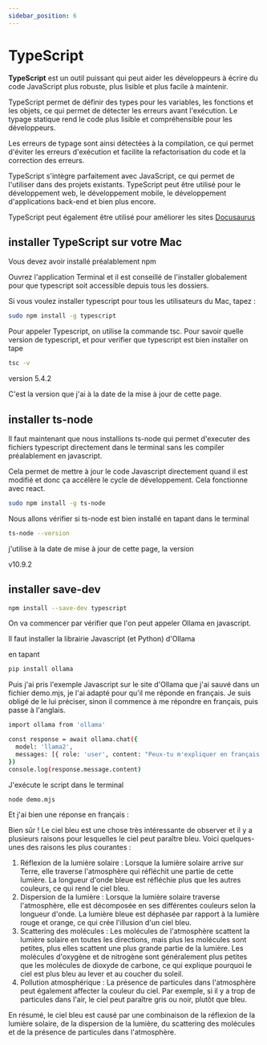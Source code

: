 ```yaml
---
sidebar_position: 6
---
```


# TypeScript

**TypeScript** est un outil puissant qui peut aider les développeurs à écrire du code JavaScript plus robuste, plus lisible et plus facile à maintenir.

TypeScript permet de définir des types pour les variables, les fonctions et les objets, ce qui permet de détecter les erreurs avant l'exécution. Le typage statique rend le code plus lisible et compréhensible pour les développeurs.

Les erreurs de typage sont ainsi détectées à la compilation, ce qui permet d'éviter les erreurs d'exécution et facilite la refactorisation du code et la correction des erreurs.

TypeScript s'intègre parfaitement avec JavaScript, ce qui permet de l'utiliser dans des projets existants. TypeScript peut être utilisé pour le développement web, le développement mobile, le développement d'applications back-end et bien plus encore.

TypeScript peut également être utilisé pour améliorer les sites [Docusaurus](/docs/install/outils/docusaurus)

## installer TypeScript sur votre Mac

Vous devez avoir installé préalablement npm

Ouvrez l'application Terminal et il est conseillé de l'installer globalement pour que typescript soit accessible depuis tous les dossiers.

Si vous voulez installer typescript pour tous les utilisateurs du Mac, tapez :

```bash
sudo npm install -g typescript
```

Pour appeler Typescript, on utilise la commande tsc. Pour savoir quelle version de typescript, et pour verifier que typescript est bien installer on tape

```bash
tsc -v
```

version 5.4.2

C'est la version que j'ai à la date de la mise à jour de cette page.

## installer ts-node

Il faut maintenant que nous installions ts-node qui permet d'executer des fichiers typescript directement dans le terminal sans les compiler préalablement en javascript.

Cela permet de mettre à jour le code Javascript directement quand il est modifié et donc ça accélère le cycle de développement. Cela fonctionne avec react.


```bash
sudo npm install -g ts-node
```

Nous allons vérifier si ts-node est bien installé en tapant dans le terminal

```bash
ts-node --version
```

j'utilise à la date de mise à jour de cette page, la version 

v10.9.2

## installer save-dev


```bash
npm install --save-dev typescript
```


On va commencer par vérifier que l'on peut appeler Ollama en javascript.

Il faut installer la librairie Javascript (et Python) d'Ollama

en tapant

```bash
pip install ollama
```

Puis j'ai pris l'exemple Javascript sur le site d'Ollama que j'ai sauvé dans un fichier demo.mjs, je l'ai adapté pour qu'il me réponde en français. Je suis obligé de le lui préciser, sinon il commence à me répondre en français, puis passe à l'anglais.

```bash
import ollama from 'ollama'

const response = await ollama.chat({
  model: 'llama2',
  messages: [{ role: 'user', content: "Peux-tu m'expliquer en français pourquoi le ciel est bleu?" }],
})
console.log(response.message.content)
```

J'exécute le script dans le terminal

```bash
node demo.mjs
```

Et j'ai bien une réponse en français :

Bien sûr ! Le ciel bleu est une chose très intéressante de observer et il y a plusieurs raisons pour lesquelles le ciel peut paraître bleu. Voici quelques-unes des raisons les plus courantes :

1. Réflexion de la lumière solaire : Lorsque la lumière solaire arrive sur Terre, elle traverse l'atmosphère qui réfléchit une partie de cette lumière. La longueur d'onde bleue est réfléchie plus que les autres couleurs, ce qui rend le ciel bleu.
2. Dispersion de la lumière : Lorsque la lumière solaire traverse l'atmosphère, elle est décomposée en ses différentes couleurs selon la longueur d'onde. La lumière bleue est déphasée par rapport à la lumière rouge et orange, ce qui crée l'illusion d'un ciel bleu.
3. Scattering des molécules : Les molécules de l'atmosphère scattent la lumière solaire en toutes les directions, mais plus les molécules sont petites, plus elles scattent une plus grande partie de la lumière. Les molécules d'oxygène et de nitrogène sont généralement plus petites que les molécules de dioxyde de carbone, ce qui explique pourquoi le ciel est plus bleu au lever et au coucher du soleil.
4. Pollution atmosphérique : La présence de particules dans l'atmosphère peut également affecter la couleur du ciel. Par exemple, si il y a trop de particules dans l'air, le ciel peut paraître gris ou noir, plutôt que bleu.

En résumé, le ciel bleu est causé par une combinaison de la réflexion de la lumière solaire, de la dispersion de la lumière, du scattering des molécules et de la présence de particules dans l'atmosphère.

